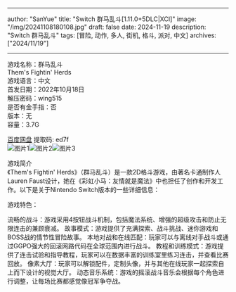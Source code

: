 
---
author: "SanYue"
title: "Switch 群马乱斗[1.11.0+5DLC|XCI]"
image: "/img/20241108180108.jpg"
draft: false
date: 2024-11-19
description: "Switch 群马乱斗"
tags: [冒险, 动作, 多人, 街机, 格斗, 派对, 中文]
archives: ["2024/11/19"]

---

游戏名称：群马乱斗   
Them's Fightin' Herds    
游戏语言：中文  
首发日期：2022年10月18日  
解压密码：wing515  
是否有金手指：否  
版本：无   
容量：3.7G

[百度网盘](https//pan.baidu.com/s/1-UjsGSZyB_chff7tQEywuA) 提取码: ed7f  
![图片1](/img/fd1e26.jpg)![图片2](/img/4ff9dd.jpg)![图片3](/img/c47066.jpg)  

游戏简介  
《Them's Fightin' Herds》（群马乱斗）是一款2D格斗游戏，由著名卡通制作人Lauren Faust设计，她在《彩虹小马：友情就是魔法》中也担任了创作和开发工作。以下是关于Nintendo Switch版本的一些详细信息：

游戏特色：

流畅的战斗：游戏采用4按钮战斗机制，包括魔法系统、增强的超级攻击和防止无限连击的兼顾衰减。
故事模式：游戏提供了充满探索、战斗挑战、迷你游戏和BOSS战的情节性冒险故事。
本地对战和在线匹配：玩家可以与离线对手战斗或通过GGPO强大的回滚网路代码在全球范围内进行战斗。
教程和训练模式：游戏提供了连击试验和指导教程，玩家可以在数据丰富的训练室里练习连击，并查看比赛回放。
像素大厅：玩家可以解锁配件，定制头像，并与其他在线玩家一起探索自上而下设计的视觉大厅。
动态音乐系统：游戏的摇滚战斗音乐会根据每个角色进行调整，让每场比赛都感觉像冠军争夺战。

